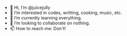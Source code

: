 - 👋 Hi, I’m @juicejully
- 👀 I’m interested in codes, writting, cooking, music, etc.
- 🌱 I’m currently learning everything.
- 💞️ I’m looking to collaborate on nothing.
- 📫 How to reach me: Don't!
